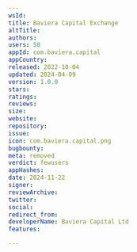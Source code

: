 ```yaml
---
wsId: 
title: Baviera Capital Exchange
altTitle: 
authors: 
users: 50
appId: com.baviera.capital
appCountry: 
released: 2022-10-04
updated: 2024-04-09
version: 1.0.0
stars: 
ratings: 
reviews: 
size: 
website: 
repository: 
issue: 
icon: com.baviera.capital.png
bugbounty: 
meta: removed
verdict: fewusers
appHashes: 
date: 2024-11-22
signer: 
reviewArchive: 
twitter: 
social: 
redirect_from: 
developerName: Baviera Capital Ltd
features: 

---
```


